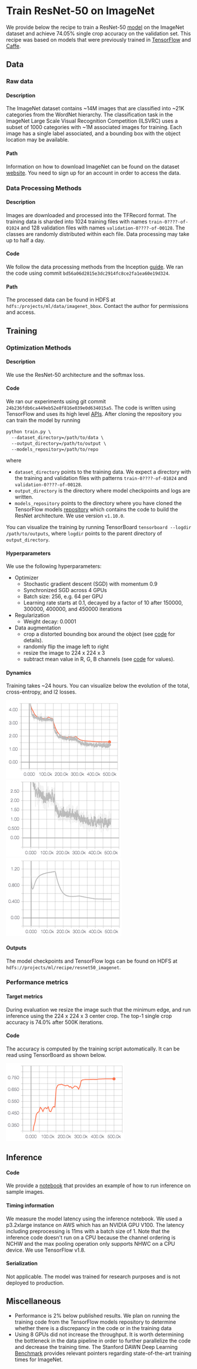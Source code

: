 # Train ResNet-50 on ImageNet

We provide below the recipe to train a ResNet-50 [model](https://www.cv-foundation.org/openaccess/content_cvpr_2016/html/He_Deep_Residual_Learning_CVPR_2016_paper.html) on the ImageNet dataset and achieve 74.05% single crop accuracy on the validation set. This recipe was based on models that were previously trained in [TensorFlow](https://github.com/tensorflow/models/tree/master/official/resnet) and [Caffe](https://github.com/KaimingHe/deep-residual-networks).

## Data

### Raw data

#### Description

The ImageNet dataset contains ~14M images that are classified into ~21K categories from the WordNet hierarchy. The classification task in the ImageNet Large Scale Visual Recognition Competition (ILSVRC) uses a subset of 1000 categories with ~1M associated images for training. Each image has a single label associated, and a bounding box with the object location may be available.

#### Path
Information on how to download ImageNet can be found on the dataset [website](http://image-net.org/). You need to sign up for an account in order to access the data. 

### Data Processing Methods

#### Description

Images are downloaded and processed into the TFRecord format. The training data is sharded into 1024 training files with names `train-0????-of-01024` and 128 validation files with names `validation-0????-of-00128`. The classes are randomly distributed within each file. Data processing may take up to half a day. 

#### Code
We follow the data processing methods from the Inception [guide](https://github.com/tensorflow/models/tree/master/research/inception#getting-started). We ran the code using commit `bd56a06d2815e3dc2914fc8ce2fa1ea60e19d324`. 

#### Path
The processed data can be found in HDFS at `hdfs:/projects/ml/data/imagenet_bbox`. Contact the author for permissions and access.

## Training

### Optimization Methods

#### Description
We use the ResNet-50 architecture and the softmax loss. 

#### Code
We ran our experiments using git commit `24b236fdb6ca449eb52e8f816e039e0d634015a5`. The code is written using TensorFlow and uses its high level [APIs](https://www.tensorflow.org/guide/estimators). After cloning the repository you can train the model by running

```
python train.py \
  --dataset_directory=/path/to/data \
  --output_directory=/path/to/output \
  --models_repository=/path/to/repo
```

where

* `dataset_directory` points to the training data. We expect a directory with the training and validation files with patterns `train-0????-of-01024` and `validation-0????-of-00128`.
* `output_directory` is the directory where model checkpoints and logs are written.
* `models_repository` points to the directory where you have cloned the TensorFlow models [repository](https://github.com/tensorflow/models) which contains the code to build the ResNet architecture. We use version `v1.10.0`. 

You can visualize the training by running TensorBoard `tensorboard --logdir /path/to/outputs`, where `logdir` points to the parent directory of `output_directory`. 

#### Hyperparameters

We use the following hyperparameters:

* Optimizer
    * Stochastic gradient descent (SGD) with momentum 0.9
    * Synchronized SGD across 4 GPUs
    * Batch size: 256, e.g. 64 per GPU
    * Learning rate starts at 0.1, decayed by a factor of 10 after 150000, 300000, 400000, and 450000 iterations
* Regularization
    * Weight decay: 0.0001
* Data augmentation
    * crop a distorted bounding box around the object (see [code](preprocess.py\#L59-L66) for details).
    * randomly flip the image left to right
    * resize the image to 224 x 224 x 3
    * subtract mean value in R, G, B channels (see [code](preprocess.py\#L59-L66) for values). 

#### Dynamics
Training takes ~24 hours. You can visualize below the evolution of the total, cross-entropy, and l2 losses.

![loss](figures/loss2.png)
![cross_entropy_loss](figures/cross_entropy2.png)
![l2_loss](figures/l2_loss2.png)

#### Outputs

The model checkpoints and TensorFlow logs can be found on HDFS at `hdfs://projects/ml/recipe/resnet50_imagenet`. 

### Performance metrics

#### Target metrics

During evaluation we resize the image such that the minimum edge, and run inference using the 224 x 224 x 3 center crop. The top-1 single crop accuracy is 74.0% after 500K iterations.

#### Code

The accuracy is computed by the training script automatically. It can be read using TensorBoard as shown below.

![accuracy_validation_set](figures/accuracy3.png)

## Inference

#### Code
We provide a [notebook](inference.ipynb) that provides an example of how to run inference on sample images. 

#### Timing information
We measure the model latency using the inference notebook. We used a p3.2xlarge instance on AWS which has an NVIDIA GPU V100. The latency including preprocessing is 11ms with a batch size of 1. Note that the inference code doesn't run on a CPU because the channel ordering is NCHW and the max pooling operation only supports NHWC on a CPU device. We use TensorFlow v1.8. 

#### Serialization 
Not applicable. The model was trained for research purposes and is not deployed to production.

## Miscellaneous

* Performance is 2\% below published results. We plan on running the training code from the TensorFlow models repository to determine whether there is a discrepancy in the code or in the training data
* Using 8 GPUs did not increase the throughput. It is worth determining the bottleneck in the data pipeline in order to further parallelize the code and decrease the training time. The Stanford DAWN Deep Learning [Benchmark](https://dawn.cs.stanford.edu/benchmark/) provides relevant pointers regarding state-of-the-art training times for ImageNet.
